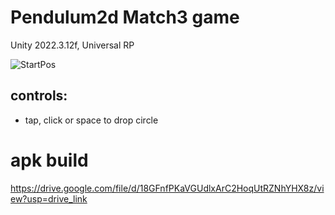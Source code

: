 
# Pendulum2d Match3 game

Unity 2022.3.12f, Universal RP

![StartPos](https://github.com/true-10/Pendulum2d/blob/master/GameScreen.jpg)

## controls: 
- tap, click or space to drop circle

# apk build
https://drive.google.com/file/d/18GFnfPKaVGUdlxArC2HoqUtRZNhYHX8z/view?usp=drive_link
